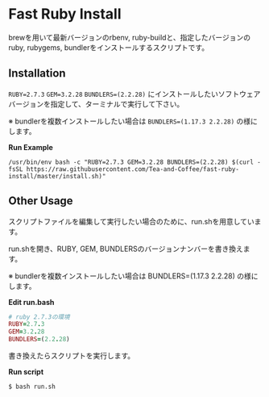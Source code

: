 # Fast Ruby Install

brewを用いて最新バージョンのrbenv, ruby-buildと、指定したバージョンのruby, rubygems, bundlerをインストールするスクリプトです。  

## Installation

`RUBY=2.7.3` `GEM=3.2.28` `BUNDLERS=(2.2.28)` にインストールしたいソフトウェアバージョンを指定して、ターミナルで実行して下さい。

※ bundlerを複数インストールしたい場合は `BUNDLERS=(1.17.3 2.2.28)` の様にします。

**Run Example**

```
/usr/bin/env bash -c "RUBY=2.7.3 GEM=3.2.28 BUNDLERS=(2.2.28) $(curl -fsSL https://raw.githubusercontent.com/Tea-and-Coffee/fast-ruby-install/master/install.sh)"
```

## Other Usage

スクリプトファイルを編集して実行したい場合のために、run.shを用意しています。

run.shを開き、RUBY, GEM, BUNDLERSのバージョンナンバーを書き換えます。  

※ bundlerを複数インストールしたい場合は BUNDLERS=(1.17.3 2.2.28) の様にします。  

**Edit run.bash**

```ruby
# ruby 2.7.3の環境
RUBY=2.7.3
GEM=3.2.28
BUNDLERS=(2.2.28)
```

書き換えたらスクリプトを実行します。

**Run script**

```bash
$ bash run.sh
```
